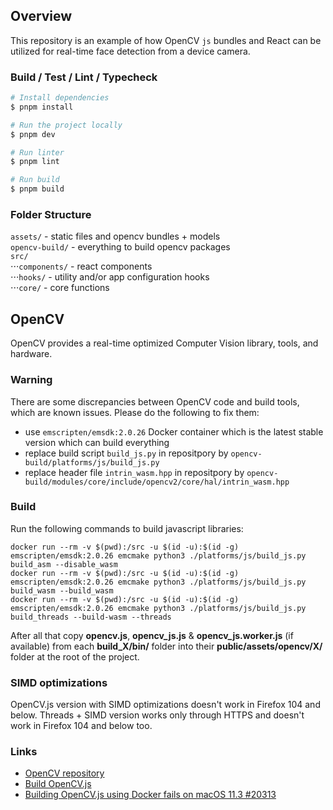 ## Overview

This repository is an example of how OpenCV `js` bundles and React can be utilized for real-time face detection from a device camera.

### Build / Test / Lint / Typecheck

```bash
# Install dependencies
$ pnpm install

# Run the project locally
$ pnpm dev

# Run linter
$ pnpm lint

# Run build
$ pnpm build
```

### Folder Structure

`assets/` - static files and opencv bundles + models  
`opencv-build/` - everything to build opencv packages  
`src/`  
⋅⋅⋅`components/` - react components  
⋅⋅⋅`hooks/` - utility and/or app configuration hooks  
⋅⋅⋅`core/` - core functions

## OpenCV

OpenCV provides a real-time optimized Computer Vision library, tools, and hardware.

### Warning

There are some discrepancies between OpenCV code and build tools, which are known issues. Please do the following to fix them:

- use `emscripten/emsdk:2.0.26` Docker container which is the latest stable version which can build everything
- replace build script `build_js.py` in repositpory by `opencv-build/platforms/js/build_js.py`
- replace header file `intrin_wasm.hpp` in repositpory by `opencv-build/modules/core/include/opencv2/core/hal/intrin_wasm.hpp`

### Build

Run the following commands to build javascript libraries:

```
docker run --rm -v $(pwd):/src -u $(id -u):$(id -g) emscripten/emsdk:2.0.26 emcmake python3 ./platforms/js/build_js.py build_asm --disable_wasm
docker run --rm -v $(pwd):/src -u $(id -u):$(id -g) emscripten/emsdk:2.0.26 emcmake python3 ./platforms/js/build_js.py build_wasm --build_wasm
docker run --rm -v $(pwd):/src -u $(id -u):$(id -g) emscripten/emsdk:2.0.26 emcmake python3 ./platforms/js/build_js.py build_threads --build-wasm --threads
```

After all that copy **opencv.js**, **opencv_js.js** & **opencv_js.worker.js** (if available) from each **build_X/bin/** folder into their **public/assets/opencv/X/** folder at the root of the project.

### SIMD optimizations

OpenCV.js version with SIMD optimizations doesn't work in Firefox 104 and below. Threads + SIMD version works only through HTTPS and doesn't work in Firefox 104 and below too.

### Links

- [OpenCV repository](https://github.com/opencv/opencv)
- [Build OpenCV.js](https://docs.opencv.org/3.4/d4/da1/tutorial_js_setup.html)
- [Building OpenCV.js using Docker fails on macOS 11.3 #20313](https://github.com/opencv/opencv/issues/20313)
